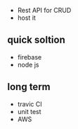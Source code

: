 - Rest API for CRUD
- host it

## quick soltion
- firebase
- node js 

## long term 
- travic CI
- unit test 
- AWS